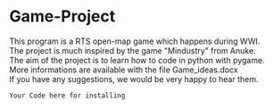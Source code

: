 Game-Project
============

This program is a RTS open-map game which happens during WWI. <br>
The project is much inspired by the game "Mindustry" from Anuke. <br>
The aim of the project is to learn how to code in python with pygame. <br>
More informations are available with the file Game_ideas.docx <br>
If you have any suggestions, we would be very happy to hear them. <br>

```
Your Code here for installing
```


